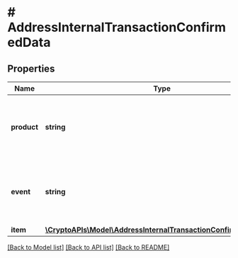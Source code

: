 # # AddressInternalTransactionConfirmedData

## Properties

Name | Type | Description | Notes
------------ | ------------- | ------------- | -------------
**product** | **string** | Represents the Crypto APIs 2.0 product which sends the callback. |
**event** | **string** | Defines the specific event, for which a callback subscription is set. |
**item** | [**\CryptoAPIs\Model\AddressInternalTransactionConfirmedDataItem**](AddressInternalTransactionConfirmedDataItem.md) |  |

[[Back to Model list]](../../README.md#models) [[Back to API list]](../../README.md#endpoints) [[Back to README]](../../README.md)
